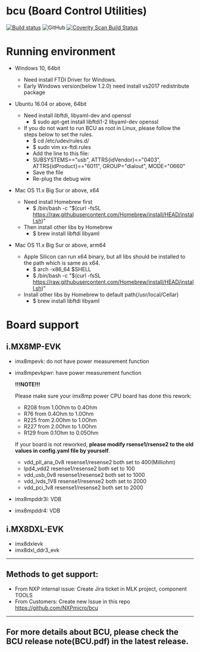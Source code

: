 # bcu (Board Control Utilities)

[![Build status](https://ci.appveyor.com/api/projects/status/github/NXPmicro/bcu?svg=true)](https://ci.appveyor.com/project/nxpfrankli/bcu)
![GitHub](https://img.shields.io/github/license/NXPmicro/bcu.svg)
[![Coverity Scan Build Status](https://scan.coverity.com/projects/18825/badge.svg)](https://scan.coverity.com/projects/nxpmicro-bcu)

# **Running environment**

 - Windows 10, 64bit
    - Need install FTDI Driver for Windows.
    - Early Windows version(below 1.2.0) need install vs2017 redistribute package

 - Ubuntu 16.04 or above, 64bit
    - Need install libftdi, libyaml-dev and openssl
      - $ sudo apt-get install libftdi1-2 libyaml-dev openssl
    - If you do not want to run BCU as root in Linux, please follow the steps below to set the rules.
      - $ cd /etc/udev/rules.d/
      - $ sudo vim xx-ftdi.rules
      - Add the line to this file: 
      - SUBSYSTEMS=="usb", ATTRS{idVendor}=="0403", ATTRS{idProduct}=="6011", GROUP="dialout", MODE="0660"
      - Save the file
      - Re-plug the debug wire

 - Mac OS 11.x Big Sur or above, x64
    - Need install Homebrew first
      - $ /bin/bash -c "$(curl -fsSL https://raw.githubusercontent.com/Homebrew/install/HEAD/install.sh)"
    - Then install other libs by Homebrew
      - $ brew install libftdi libyaml
 - Mac OS 11.x Big Sur or above, arm64
    - Apple Silicon can run x64 binary, but all libs should be installed to the path which is same as x64.
      - $ arch -x86_64 $SHELL
      - $ /bin/bash -c "$(curl -fsSL https://raw.githubusercontent.com/Homebrew/install/HEAD/install.sh)"
    - Install other libs by Homebrew to default path(/usr/local/Cellar)
      - $ brew install libftdi libyaml

# **Board support**

## i.MX8MP-EVK

- imx8mpevk: do not have power measurement function
- imx8mpevkpwr: have power measurement function

  **!!!NOTE!!!**

  Please make sure your imx8mp power CPU board has done this rework:

  - R208 from 1.0Ohm to 0.4Ohm
  - R76  from 0.4Ohm to 1.0Ohm
  - R225 from 2.0Ohm to 1.0Ohm
  - R227 from 2.0Ohm to 1.0Ohm
  - R129 from 0.1Ohm to 0.05Ohm

  If your board is not reworked, **please modify rsense1/rsense2 to the old values in config.yaml file by yourself**.

  - vdd_pll_ana_0v8 resense1/resense2 both set to 400(Milliohm)
  - lpd4_vdd2 resense1/resense2 both set to 100
  - vdd_usb_0v8 resense1/resense2 both set to 1000
  - vdd_lvds_1V8 resense1/resense2 both set to 2000
  - vdd_pci_1v8 resense1/resense2 both set to 2000


- imx8mpddr3l: VDB
- imx8mpddr4: VDB

## i.MX8DXL-EVK

- imx8dxlevk
- imx8dxl_ddr3_evk


_______________________________________________________________________________________________________

## Methods to get support:

 - From NXP internal issue: Create Jira ticket in MLK project, component TOOLS
 - From Customers: Create new Issue in this repo https://github.com/NXPmicro/bcu


_______________________________________________________________________________________________________

## **For more details about BCU, please check the BCU release note(BCU.pdf) in the latest release.**

